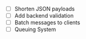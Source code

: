 - [ ] Shorten JSON payloads
- [ ] Add backend validation
- [ ] Batch messages to clients
- [ ] Queuing System